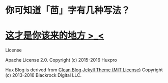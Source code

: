 # 你可知道「茴」字有几种写法？

# [这才是你该来的地方 >_<](http//abeljoo.github.io)

License

Apache License 2.0.
Copyright (c) 2015-2016 Huxpro

Hux Blog is derived from [Clean Blog Jekyll Theme (MIT License)](https://github.com/BlackrockDigital/startbootstrap-clean-blog-jekyll/)
Copyright (c) 2013-2016 Blackrock Digital LLC.
